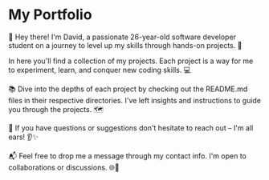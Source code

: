 # My Portfolio

👋 Hey there! I'm David, a passionate 26-year-old software developer student on a journey to level up my skills through hands-on projects. 🚀

In here you'll find a collection of my projects. Each project is a way for me to experiment, learn, and conquer new coding skills. 💻

📚 Dive into the depths of each project by checking out the README.md files in their respective directories. I've left insights and instructions to guide you through the projects. 🗺️

🤔 If you have questions  or suggestions don't hesitate to reach out – I'm all ears! 👂✨

📬 Feel free to drop me a message through my contact info. I'm open to collaborations or discussions. 🌐👥
